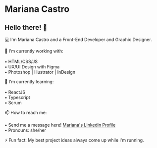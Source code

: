# Mariana Castro


## Hello there! 👋

💻 I'm Mariana Castro and a Front-End Developer and Graphic Designer.

🔭 I'm currently working with:
<br />
<br />• HTML/CSS/JS
<br />• UX/UI Design with Figma
<br />• Photoshop | Illustrator | InDesign

🌱 I'm currently learning:
<br />
<br />• ReactJS
<br />• Typescript
<br />• Scrum

📫 How to reach me:
<br />
<br />• Send me a message here! [Mariana's Linkedin Profile](https://www.linkedin.com/in/mariana-castro-297586264/)
<br />• Pronouns: she/her

⚡ Fun fact: My best project ideas always come up while I'm running.

<!--
**maricastroc/maricastroc** is a ✨ _special_ ✨ repository because its `README.md` (this file) appears on your GitHub profile.

Here are some ideas to get you started:

- 🔭 I’m currently working on ...
- 🌱 I’m currently learning ...
- 👯 I’m looking to collaborate on ...
- 🤔 I’m looking for help with ...
- 💬 Ask me about ...
- 📫 How to reach me: ...
- 😄 Pronouns: ...
- ⚡ Fun fact: ...
-->
